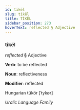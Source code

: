 ```yaml
---
id: tikël
slug: tikël
title: TİKËL
sidebar_position: 273
hoverText: reflected § Adjective
---
```


### tikël

*reflected* **§** Adjective

**Verb**: to be reflected

**Noun**: reflectiveness

**Modifier**: reflected

Hungarian tükör [ˈtykør]

*Uralic Language Family*